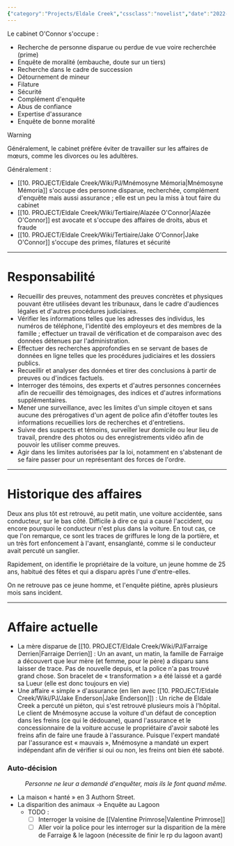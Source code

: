 ```yaml
---
{"category":"Projects/Eldale Creek","cssclass":"novelist","date":"2022-12-22","description":"Informations à propos du cabinet O'Connor, le rôle de chaque membre de ce cabinet, ce qu'ils font en règle général, mais aussi les affaires sur lesquels ils ont travaillé.","dg-path":"Projects/Eldale Creek/Le Cabinet O'Connor.md","dg-publish":true,"links":false,"share":true,"title":"Le Cabinet O'Connor","type":"notes","permalink":"/projects/eldale-creek/le-cabinet-o-connor/","bodyClasses":"","dgPassFrontmatter":true,"created":"","updated":""}
---
```



Le cabinet O'Connor s'occupe :
- Recherche de personne disparue ou perdue de vue voire recherchée (prime)
- Enquête de moralité (embauche, doute sur un tiers)
- Recherche dans le cadre de succession
- Détournement de mineur
- Filature
- Sécurité
- Complément d'enquête
- Abus de confiance
- Expertise d'assurance
- Enquête de bonne moralité

> [!warning]
> Généralement, le cabinet préfère éviter de travailler sur les affaires de mœurs, comme les divorces ou les adultères.


Généralement :
- [[10. PROJECT/Eldale Creek/Wiki/PJ/Mnémosyne Mémoria\|Mnémosyne Mémoria]] s'occupe des personne disparue, recherchée, complément d'enquête mais aussi assurance ; elle est un peu la miss à tout faire du cabinet
- [[10. PROJECT/Eldale Creek/Wiki/Tertiaire/Alazée O'Connor\|Alazée O'Connor]] est avocate et s'occupe des affaires de droits, abus et fraude
- [[10. PROJECT/Eldale Creek/Wiki/Tertiaire/Jake O'Connor\|Jake O'Connor]] s'occupe des primes, filatures et sécurité

---

# Responsabilité

- Recueillir des preuves, notamment des preuves concrètes et physiques pouvant être utilisées devant les tribunaux, dans le cadre d'audiences légales et d'autres procédures judiciaires.
- Vérifier les informations telles que les adresses des individus, les numéros de téléphone, l'identité des employeurs et des membres de la famille ; effectuer un travail de vérification et de comparaison avec des données détenues par l'administration.
- Effectuer des recherches approfondies en se servant de bases de données en ligne telles que les procédures judiciaires et les dossiers publics.
- Recueillir et analyser des données et tirer des conclusions à partir de preuves ou d'indices factuels.
- Interroger des témoins, des experts et d'autres personnes concernées afin de recueillir des témoignages, des indices et d'autres informations supplémentaires.
- Mener une surveillance, avec les limites d'un simple citoyen et sans aucune des prérogatives d'un agent de police afin d'étoffer toutes les informations recueillies lors de recherches et d'entretiens.
- Suivre des suspects et témoins, surveiller leur domicile ou leur lieu de travail, prendre des photos ou des enregistrements vidéo afin de pouvoir les utiliser comme preuves.
- Agir dans les limites autorisées par la loi, notamment en s'abstenant de se faire passer pour un représentant des forces de l'ordre.

---
# Historique des affaires



Deux ans plus tôt est retrouvé, au petit matin, une voiture accidentée, sans conducteur, sur le bas côté. Difficile à dire ce qui a causé l'accident, ou encore pourquoi le conducteur n'est plus dans la voiture. En tout cas, ce que l'on remarque, ce sont les traces de griffures le long de la portière, et un très fort enfoncement à l'avant, ensanglanté, comme si le conducteur avait percuté un sanglier.

Rapidement, on identifie le propriétaire de la voiture, un jeune homme de 25 ans, habitué des fêtes et qui a disparu après l'une d'entre-elles. 

On ne retrouve pas ce jeune homme, et l'enquête piétine, après plusieurs mois sans incident.


---

# Affaire actuelle

- La mère disparue de [[10. PROJECT/Eldale Creek/Wiki/PJ/Farraige Derrien\|Farraige Derrien]] : Un an avant, un matin, la famille de Farraige a découvert que leur mère (et femme, pour le père) a disparu sans laisser de trace. Pas de nouvelle depuis, et la police n'a pas trouvé grand chose. Son bracelet de « transformation » a été laissé et a gardé sa Lueur (elle est donc toujours en vie)
- Une affaire « simple » d'assurance (en lien avec [[10. PROJECT/Eldale Creek/Wiki/PJ/Jake Enderson\|Jake Enderson]]) : Un riche de Eldale Creek a percuté un piéton, qui s'est retrouvé plusieurs mois à l'hôpital. Le client de Mnémosyne accuse la voiture d'un défaut de conception dans les freins (ce qui le dédouane), quand l'assurance et le concessionnaire de la voiture accuse le propriétaire d'avoir saboté les freins afin de faire une fraude à l'assurance. Puisque l'expert mandaté par l'assurance est « mauvais », Mnémosyne a mandaté un expert indépendant afin de vérifier si oui ou non, les freins ont bien été saboté.


### Auto-décision

<i style="text-align: right;display: block;">Personne ne leur a demandé d'enquêter, mais ils le font quand même.</i>

- La maison « hanté » en 3 Authorn Street.
- La disparition des animaux → Enquête au Lagoon 
	- TODO :
		- [ ] Interroger la voisine de [[Valentine Primrose\|Valentine Primrose]]
		- [ ] Aller voir la police pour les interroger sur la disparition de la mère de Farraige & le lagoon (nécessite de finir le rp du lagoon avant)